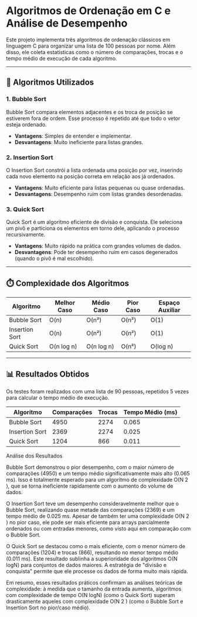 # Algoritmos de Ordenação em C e Análise de Desempenho

Este projeto implementa três algoritmos de ordenação clássicos em linguagem C para organizar uma lista de 100 pessoas por nome. Além disso, ele coleta estatísticas como o número de comparações, trocas e o tempo médio de execução de cada algoritmo.

---

## 📌 Algoritmos Utilizados

### 1. Bubble Sort

Bubble Sort compara elementos adjacentes e os troca de posição se estiverem fora de ordem. Esse processo é repetido até que todo o vetor esteja ordenado.

- **Vantagens**: Simples de entender e implementar.
- **Desvantagens**: Muito ineficiente para listas grandes.

### 2. Insertion Sort

O Insertion Sort constrói a lista ordenada uma posição por vez, inserindo cada novo elemento na posição correta em relação aos já ordenados.

- **Vantagens**: Muito eficiente para listas pequenas ou quase ordenadas.
- **Desvantagens**: Desempenho ruim com listas grandes desordenadas.

### 3. Quick Sort

Quick Sort é um algoritmo eficiente de divisão e conquista. Ele seleciona um pivô e particiona os elementos em torno dele, aplicando o processo recursivamente.

- **Vantagens**: Muito rápido na prática com grandes volumes de dados.
- **Desvantagens**: Pode ter desempenho ruim em casos degenerados (quando o pivô é mal escolhido).

---

## ⏱️ Complexidade dos Algoritmos

| Algoritmo      | Melhor Caso | Médio Caso  | Pior Caso   | Espaço Auxiliar |
|----------------|-------------|-------------|-------------|------------------|
| Bubble Sort    | O(n)        | O(n²)       | O(n²)       | O(1)             |
| Insertion Sort | O(n)        | O(n²)       | O(n²)       | O(1)             |
| Quick Sort     | O(n log n)  | O(n log n)  | O(n²)       | O(log n)         |

---

## 📊 Resultados Obtidos

Os testes foram realizados com uma lista de 90 pessoas, repetidos 5 vezes para calcular o tempo médio de execução.

| Algoritmo      | Comparações | Trocas | Tempo Médio (ms) |
|----------------|-------------|--------|------------------|
| Bubble Sort    | 4950        | 2274   | 0.065            |
| Insertion Sort | 2369        | 2274   | 0.025            |
| Quick Sort     | 1204        | 866    | 0.011            |


Análise dos Resultados


Bubble Sort demonstrou o pior desempenho, com o maior número de comparações (4950) e um tempo médio significativamente mais alto (0.065 ms). Isso é totalmente esperado para um algoritmo de complexidade O(N 
2
 ), que se torna ineficiente rapidamente com o aumento do volume de dados.

O Insertion Sort teve um desempenho consideravelmente melhor que o Bubble Sort, realizando quase metade das comparações (2369) e um tempo médio de 0.025 ms. Apesar de também ter uma complexidade O(N 
2
 ) no pior caso, ele pode ser mais eficiente para arrays parcialmente ordenados ou com entradas menores, como visto aqui em comparação com o Bubble Sort.

O Quick Sort se destacou como o mais eficiente, com o menor número de comparações (1204) e trocas (866), resultando no menor tempo médio (0.011 ms). Este resultado sublinha a superioridade dos algoritmos O(N
logN) para conjuntos de dados maiores. A estratégia de "divisão e conquista" permite que ele processe os dados de forma muito mais rápida.

Em resumo, esses resultados práticos confirmam as análises teóricas de complexidade: à medida que o tamanho da entrada aumenta, algoritmos com complexidade de tempo O(N
logN) (como o Quick Sort) superam drasticamente aqueles com complexidade O(N 
2
 ) (como o Bubble Sort e Insertion Sort no pior/caso médio).

